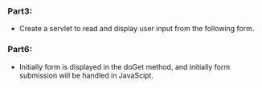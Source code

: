 ### Part3:
* Create a servlet to read and display user input from the following form.

### Part6:
* Initially form is displayed in the doGet method, and initially form submission will be handled in JavaScipt.
